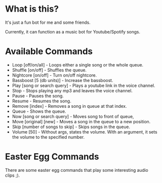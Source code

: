 # What is this?

It's just a fun bot for me and some friends.

Currently, it can function as a music bot for Youtube/Spotify songs.

# Available Commands
- Loop [off/on/all] - Loops either a single song or the whole queue.
- Shuffle [on/off] - Shuffles the queue.
- Nightcore [on/off] - Turn on/off nightcore.
- Bassboost [5 (db units)] - Increase the bassboost.
- Play [song or search query] - Plays a youtube link in the voice channel.
- Stop - Stops playing any mp3 and leaves the voice channel.
- Pause - Pauses the song.
- Resume - Resumes the song.
- Remove [index] - Removes a song in queue at that index.
- Queue - Shows the queue.
- Now [song or search query] - Moves song to front of queue,
- Move [original] [new] - Moves a song in the queue to a new position.
- Skip [number of songs to skip] - Skips songs in the queue.
- Volume [50] - Without args, states the volume. With an argument, it sets the volume to the specified number.

# Easter Egg Commands

There are some easter egg commands that play some interesting audio clips ;).

